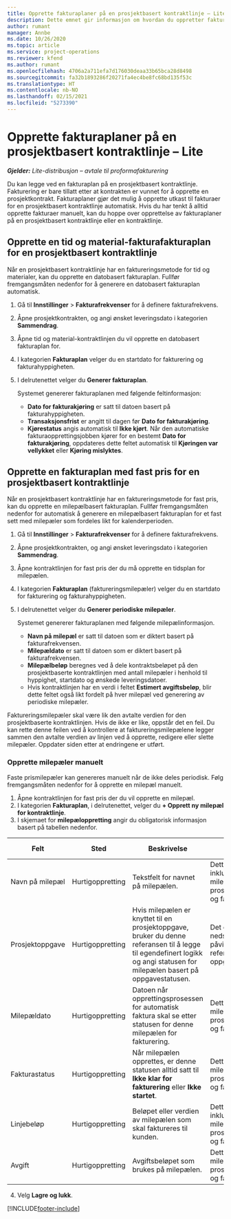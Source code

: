 ```yaml
---
title: Opprette fakturaplaner på en prosjektbasert kontraktlinje – Lite
description: Dette emnet gir informasjon om hvordan du oppretter fakturatidsplaner og milepæler.
author: rumant
manager: Annbe
ms.date: 10/26/2020
ms.topic: article
ms.service: project-operations
ms.reviewer: kfend
ms.author: rumant
ms.openlocfilehash: 4706a2a711efa7d176030deaa33b65bca28d8498
ms.sourcegitcommit: fa32b1893286f20271fa4ec4be8fc68bd135f53c
ms.translationtype: HT
ms.contentlocale: nb-NO
ms.lasthandoff: 02/15/2021
ms.locfileid: "5273390"
---
```

# <a name="create-invoice-schedules-on-a-project-based-contract-line---lite"></a>Opprette fakturaplaner på en prosjektbasert kontraktlinje – Lite

_**Gjelder:** Lite-distribusjon – avtale til proformafakturering_

Du kan legge ved en fakturaplan på en prosjektbasert kontraktlinje. Fakturering er bare tillatt etter at kontrakten er vunnet for å opprette en prosjektkontrakt. Fakturaplaner gjør det mulig å opprette utkast til fakturaer for en prosjektbasert kontraktlinje automatisk. Hvis du har tenkt å alltid opprette fakturaer manuelt, kan du hoppe over opprettelse av fakturaplaner på en prosjektbasert kontraktlinje eller en kontraktlinje.

## <a name="create-a-time-and-material-invoice-schedule-for-a-project-based-contract-line"></a>Opprette en tid og material-fakturafakturaplan for en prosjektbasert kontraktlinje

Når en prosjektbasert kontraktlinje har en faktureringsmetode for tid og materialer, kan du opprette en datobasert fakturaplan. Fullfør fremgangsmåten nedenfor for å generere en datobasert fakturaplan automatisk.

1. Gå til **Innstillinger** > **Fakturafrekvenser** for å definere fakturafrekvens.
2. Åpne prosjektkontrakten, og angi ønsket leveringsdato i kategorien **Sammendrag**.
3. Åpne tid og material-kontraktlinjen du vil opprette en datobasert fakturaplan for. 
4. I kategorien **Fakturaplan** velger du en startdato for fakturering og fakturahyppigheten. 
5. I delrutenettet velger du **Generer fakturaplan**.

    Systemet genererer fakturaplanen med følgende feltinformasjon:

    - **Dato for fakturakjøring** er satt til datoen basert på fakturahyppigheten.
    - **Transaksjonsfrist** er angitt til dagen før **Dato for fakturakjøring**.
    - **Kjørestatus** angis automatisk til **Ikke kjørt**. Når den automatiske fakturaopprettingsjobben kjører for en bestemt **Dato for fakturakjøring**, oppdateres dette feltet automatisk til **Kjøringen var vellykket** eller **Kjøring mislyktes**.

## <a name="create-a-fixed-price-invoice-schedule-for-a-project-based-contract-line"></a>Opprette en fakturaplan med fast pris for en prosjektbasert kontraktlinje

Når en prosjektbasert kontraktlinje har en faktureringsmetode for fast pris, kan du opprette en milepælbasert fakturaplan. Fullfør fremgangsmåten nedenfor for automatisk å generere en milepælbasert fakturaplan for et fast sett med milepæler som fordeles likt for kalenderperioden.

1. Gå til **Innstillinger** > **Fakturafrekvenser** for å definere fakturafrekvens.
2. Åpne prosjektkontrakten, og angi ønsket leveringsdato i kategorien **Sammendrag**.
3. Åpne kontraktlinjen for fast pris der du må opprette en tidsplan for milepælen. 
4. I kategorien **Fakturaplan** (faktureringsmilepæler) velger du en startdato for fakturering og fakturahyppigheten. 
5. I delrutenettet velger du **Generer periodiske milepæler**.

    Systemet genererer fakturaplanen med følgende milepælinformasjon.

    - **Navn på milepæl** er satt til datoen som er diktert basert på fakturafrekvensen.
    - **Milepældato** er satt til datoen som er diktert basert på fakturafrekvensen.
    - **Milepælbeløp** beregnes ved å dele kontraktsbeløpet på den prosjektbaserte kontraktlinjen med antall milepæler i henhold til hyppighet, startdato og ønskede leveringsdatoer.
    - Hvis kontraktlinjen har en verdi i feltet **Estimert avgiftsbeløp**, blir dette feltet også likt fordelt på hver milepæl ved generering av periodiske milepæler.

Faktureringsmilepæler skal være lik den avtalte verdien for den prosjektbaserte kontraktlinjen. Hvis de ikke er like, oppstår det en feil. Du kan rette denne feilen ved å kontrollere at faktureringsmilepælene legger sammen den avtalte verdien av linjen ved å opprette, redigere eller slette milepæler. Oppdater siden etter at endringene er utført.

### <a name="manually-create-milestones"></a>Opprette milepæler manuelt

Faste prismilepæler kan genereres manuelt når de ikke deles periodisk. Følg fremgangsmåten nedenfor for å opprette en milepæl manuelt.

1. Åpne kontraktlinjen for fast pris der du vil opprette en milepæl. 
2. I kategorien **Fakturaplan**, i delrutenettet, velger du **+ Opprett ny milepæl for kontraktlinje**.
3. I skjemaet for **milepæloppretting** angir du obligatorisk informasjon basert på tabellen nedenfor. 

| Felt | Sted | Beskrivelse | Nedstrøms påvirkning |
| --- | --- | --- | --- |
| Navn på milepæl | Hurtigoppretting | Tekstfelt for navnet på milepælen. | Dette feltet er inkludert på milepælen for prosjektkontraktlinjen og fakturaen. |
| Prosjektoppgave | Hurtigoppretting | Hvis milepælen er knyttet til en prosjektoppgave, bruker du denne referansen til å legge til egendefinert logikk og angi statusen for milepælen basert på oppgavestatusen. | Det er ingen nedstrøms påvirkning på denne referansen til en oppgave. |
| Milepældato | Hurtigoppretting | Datoen når opprettingsprosessen for automatisk faktura skal se etter statusen for denne milepælen for fakturering. | Dette er inkludert på milepælen for prosjektkontraktlinjen og fakturaen. |
| Fakturastatus | Hurtigoppretting | Når milepælen opprettes, er denne statusen alltid satt til **Ikke klar for fakturering** eller **Ikke startet**. | Dette er inkludert på milepælen for prosjektkontraktlinjen og fakturaen. |
| Linjebeløp | Hurtigoppretting | Beløpet eller verdien av milepælen som skal faktureres til kunden. | Dette feltet er inkludert på milepælen for prosjektkontraktlinjen og fakturaen. |
| Avgift | Hurtigoppretting | Avgiftsbeløpet som brukes på milepælen. | Dette er inkludert på milepælen for prosjektkontraktlinjen og fakturaen. |

4. Velg **Lagre og lukk**.


[!INCLUDE[footer-include](../../includes/footer-banner.md)]